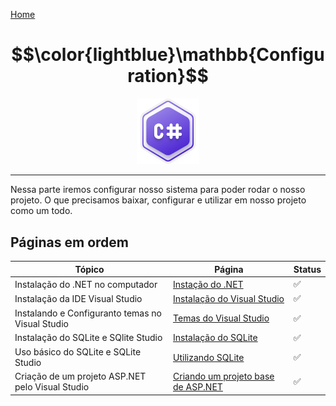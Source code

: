 [Home](../README.md)

# $$\color{lightblue}\mathbb{Configuration}$$

<p align="center">
	<img src="https://raw.githubusercontent.com/F4NT0/RESTTemplate/master/Docs/Configuration/images/csharp.svg" width="100">
</p>

---

Nessa parte iremos configurar nosso sistema para poder rodar o nosso projeto.
O que precisamos baixar, configurar e utilizar em nosso projeto como um todo.

## Páginas em ordem

| Tópico                                              | Página                                                     | Status |
| --------------------------------------------------- | ---------------------------------------------------------- | ------ |
| Instalação do .NET no computador                    | [Instação do .NET](Dotnet-Install.md)                      | ✅      |
| Instalação da IDE Visual Studio                     | [Instalação do Visual Studio](VS-Install.md)               | ✅      |
| Instalando e Configuranto temas no Visual Studio    | [Temas do Visual Studio](VS-Theme.md)                      | ✅      |
| Instalação do SQLite e SQlite Studio                | [Instalação do SQLite](SQLite-Install.md)                  | ✅      |
| Uso básico do SQLite e SQLite Studio                | [Utilizando SQLite](SQLite-Use.md)                         | ✅      |
| Criação de um projeto ASP.NET pelo Visual Studio    | [Criando um projeto base de ASP.NET](ASPNET-VSCreation.md) | ✅      |



